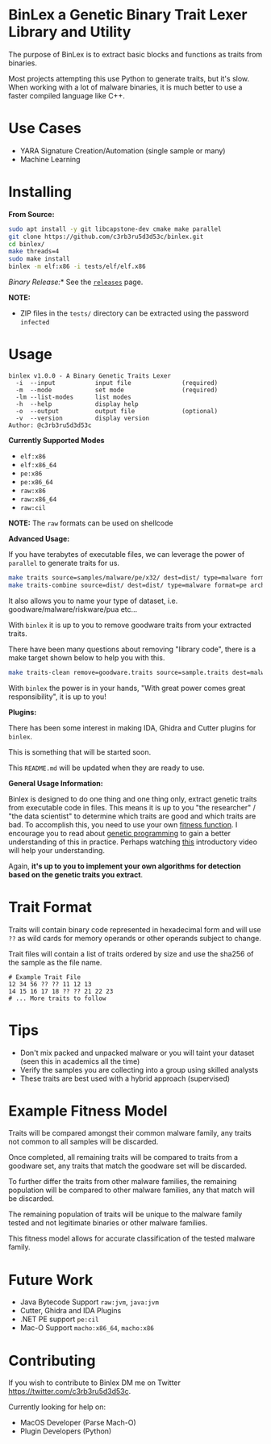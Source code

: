 # BinLex a Genetic Binary Trait Lexer Library and Utility

The purpose of BinLex is to extract basic blocks and functions as traits from binaries.

Most projects attempting this use Python to generate traits, but it's slow. When working with a lot of malware binaries, it is much better to use a faster compiled language like C++.

# Use Cases
- YARA Signature Creation/Automation (single sample or many)
- Machine Learning

# Installing

**From Source:**

```bash
sudo apt install -y git libcapstone-dev cmake make parallel
git clone https://github.com/c3rb3ru5d3d53c/binlex.git
cd binlex/
make threads=4
sudo make install
binlex -m elf:x86 -i tests/elf/elf.x86
```

*Binary Release:** See the [`releases`](https://github.com/c3rb3ru5d3d53c/binlex/releases) page.

**NOTE:**
- ZIP files in the `tests/` directory can be extracted using the password `infected`

# Usage

```text
binlex v1.0.0 - A Binary Genetic Traits Lexer
  -i  --input           input file              (required)
  -m  --mode            set mode                (required)
  -lm --list-modes      list modes
  -h  --help            display help
  -o  --output          output file             (optional)
  -v  --version         display version
Author: @c3rb3ru5d3d53c
```

**Currently Supported Modes**

- `elf:x86`
- `elf:x86_64`
- `pe:x86`
- `pe:x86_64`
- `raw:x86`
- `raw:x86_64`
- `raw:cil`

__NOTE:__ The `raw` formats can be used on shellcode

**Advanced Usage:**

If you have terabytes of executable files, we can leverage the power of `parallel` to generate traits for us.

```bash
make traits source=samples/malware/pe/x32/ dest=dist/ type=malware format=pe arch=x86 threads=4
make traits-combine source=dist/ dest=dist/ type=malware format=pe arch=x86 threads=4
```

It also allows you to name your type of dataset, i.e. goodware/malware/riskware/pua etc...

With `binlex` it is up to you to remove goodware traits from your extracted traits.

There have been many questions about removing "library code", there is a make target shown below to help you with this.

```bash
make traits-clean remove=goodware.traits source=sample.traits dest=malware.traits
```

With `binlex` the power is in your hands, "With great power comes great responsibility", it is up to you!

**Plugins:**

There has been some interest in making IDA, Ghidra and Cutter plugins for `binlex`.

This is something that will be started soon.

This `README.md` will be updated when they are ready to use.

**General Usage Information:**

Binlex is designed to do one thing and one thing only, extract genetic traits from executable code in files. This means it is up to you "the researcher" / "the data scientist" to determine which traits are good and which traits are bad. To accomplish this, you need to use your own [fitness function](https://en.wikipedia.org/wiki/Fitness_function). I encourage you to read about [genetic programming](https://en.wikipedia.org/wiki/Genetic_programming) to gain a better understanding of this in practice. Perhaps watching [this](https://www.youtube.com/watch?v=qiKW1qX97qA) introductory video will help your understanding.

Again, **it's up to you to implement your own algorithms for detection based on the genetic traits you extract**.

# Trait Format
Traits will contain binary code represented in hexadecimal form and will use `??` as wild cards for memory operands or other operands subject to change.

Trait files will contain a list of traits ordered by size and use the sha256 of the sample as the file name.

```
# Example Trait File
12 34 56 ?? ?? 11 12 13
14 15 16 17 18 ?? ?? 21 22 23
# ... More traits to follow
```

# Tips
- Don't mix packed and unpacked malware or you will taint your dataset (seen this in academics all the time)
- Verify the samples you are collecting into a group using skilled analysts
- These traits are best used with a hybrid approach (supervised)

# Example Fitness Model

Traits will be compared amongst their common malware family, any traits not common to all samples will be discarded.

Once completed, all remaining traits will be compared to traits from a goodware set, any traits that match the goodware set will be discarded.

To further differ the traits from other malware families, the remaining population will be compared to other malware families, any that match will be discarded.

The remaining population of traits will be unique to the malware family tested and not legitimate binaries or other malware families.

This fitness model allows for accurate classification of the tested malware family.

# Future Work
- Java Bytecode Support `raw:jvm`, `java:jvm`
- Cutter, Ghidra and IDA Plugins
- .NET PE support `pe:cil`
- Mac-O Support `macho:x86_64`, `macho:x86`

# Contributing

If you wish to contribute to Binlex DM me on Twitter https://twitter.com/c3rb3ru5d3d53c.

Currently looking for help on:
- MacOS Developer (Parse Mach-O)
- Plugin Developers (Python)

